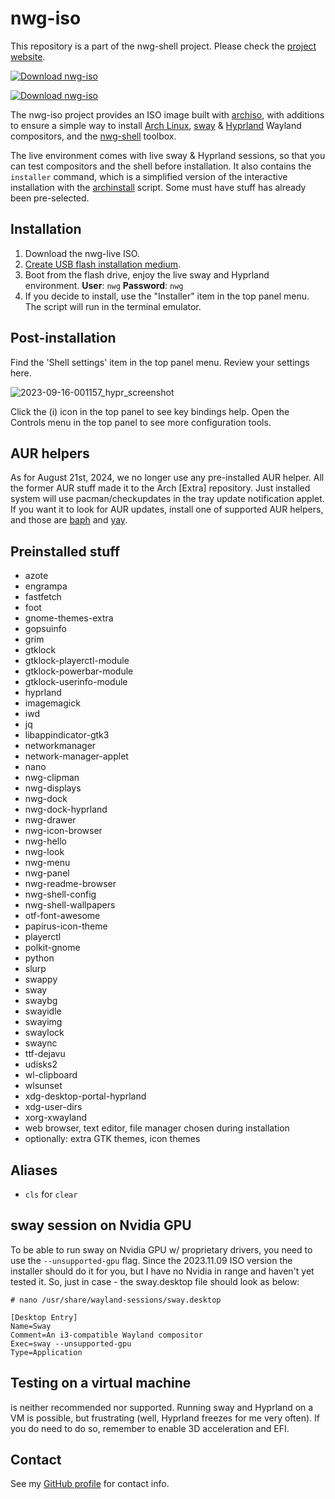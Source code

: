 # nwg-iso

This repository is a part of the nwg-shell project. Please check the [project website](https://nwg-piotr.github.io/nwg-shell).

[![Download nwg-iso](https://a.fsdn.com/con/app/sf-download-button)](https://sourceforge.net/projects/nwg-iso)

[![Download nwg-iso](https://img.shields.io/sourceforge/dm/nwg-iso.svg)](https://sourceforge.net/projects/nwg-iso/files/latest/download)

The nwg-iso project provides an ISO image built with [archiso](https://wiki.archlinux.org/title/Archiso), with additions to ensure a simple way to install [Arch Linux](https://archlinux.org), [sway](https://swaywm.org/) & [Hyprland](https://hyprland.org/) Wayland compositors, and the [nwg-shell](https://nwg-piotr.github.io/nwg-shell) toolbox.

The live environment comes with live sway & Hyprland sessions, so that you can test compositors 
and the shell before installation. It also contains the `installer` command, which is a simplified 
version of the interactive installation with the [archinstall](https://github.com/archlinux/archinstall) script. Some must have stuff has 
already been pre-selected.

## Installation

1. Download the nwg-live ISO.
2. [Create USB flash installation medium](https://wiki.archlinux.org/title/USB_flash_installation_medium).
3. Boot from the flash drive, enjoy the live sway and Hyprland environment. **User**: `nwg` **Password**: `nwg`
4. If you decide to install, use the "Installer" item in the top panel menu. The script will run in the terminal emulator.

## Post-installation

Find the 'Shell settings' item in the top panel menu. Review your settings here.

![2023-09-16-001157_hypr_screenshot](https://github.com/nwg-piotr/nwg-iso/assets/20579136/a11a9786-558e-4567-a7f4-8b2a5226032c)

Click the (i) icon in the top panel to see key bindings help. Open the Controls menu in the top panel to see more configuration tools.

## AUR helpers

As for August 21st, 2024, we no longer use any pre-installed AUR helper. All the former AUR stuff
made it to the Arch [Extra] repository. Just installed system will use pacman/checkupdates in the
tray update notification applet. If you want it to look for AUR updates, install one of supported 
AUR helpers, and those are [baph](https://bitbucket.org/natemaia/baph) and [yay](https://github.com/Jguer/yay).

## Preinstalled stuff

- azote
- engrampa
- fastfetch
- foot
- gnome-themes-extra
- gopsuinfo
- grim
- gtklock
- gtklock-playerctl-module
- gtklock-powerbar-module
- gtklock-userinfo-module
- hyprland
- imagemagick
- iwd
- jq
- libappindicator-gtk3
- networkmanager
- network-manager-applet
- nano
- nwg-clipman
- nwg-displays
- nwg-dock
- nwg-dock-hyprland
- nwg-drawer
- nwg-icon-browser
- nwg-hello
- nwg-look
- nwg-menu
- nwg-panel
- nwg-readme-browser
- nwg-shell-config
- nwg-shell-wallpapers
- otf-font-awesome
- papirus-icon-theme
- playerctl
- polkit-gnome
- python
- slurp
- swappy
- sway
- swaybg
- swayidle
- swayimg
- swaylock
- swaync
- ttf-dejavu
- udisks2
- wl-clipboard
- wlsunset
- xdg-desktop-portal-hyprland
- xdg-user-dirs
- xorg-xwayland
- web browser, text editor, file manager chosen during installation
- optionally: extra GTK themes, icon themes

## Aliases

- `cls` for `clear`

## sway session on Nvidia GPU

To be able to run sway on Nvidia GPU w/ proprietary drivers, you need to use the `--unsupported-gpu` flag. Since the 2023.11.09 ISO version the installer should do it for you, but I have no Nvidia in range and haven't yet tested it. So, just in case - the sway.desktop file should look as below:

`# nano /usr/share/wayland-sessions/sway.desktop`

```text
[Desktop Entry]
Name=Sway
Comment=An i3-compatible Wayland compositor
Exec=sway --unsupported-gpu
Type=Application
```

## Testing on a virtual machine

is neither recommended nor supported. Running sway and Hyprland on a VM is possible, but frustrating (well, Hyprland 
freezes for me very often). If you do need to do so, remember to enable 3D acceleration and EFI.

## Contact

See my [GitHub profile](https://github.com/nwg-piotr) for contact info.
